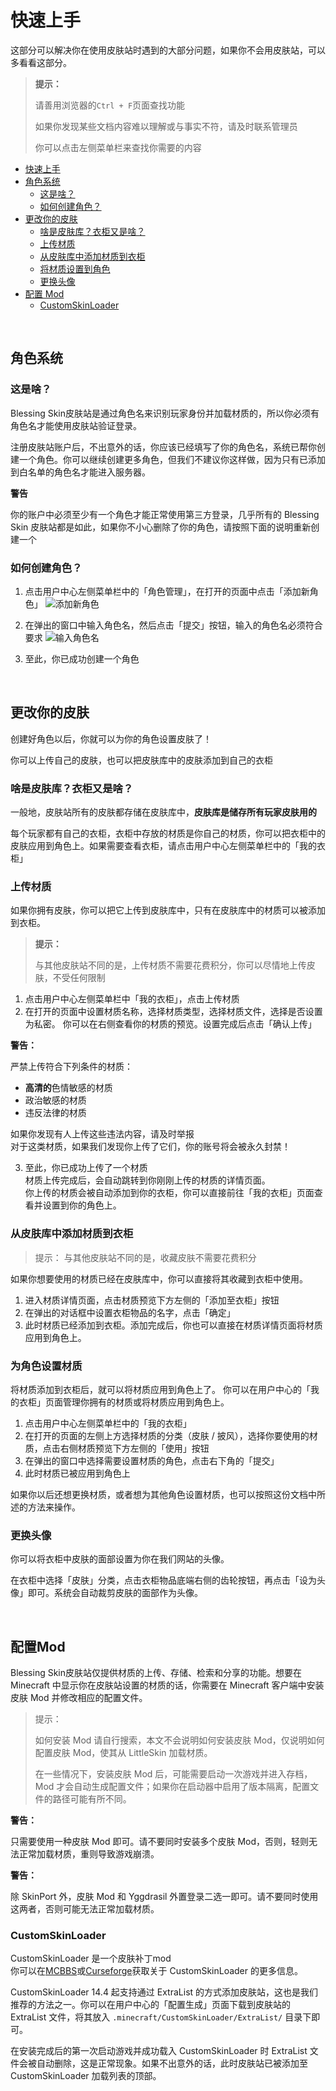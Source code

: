 <br><br>

# 快速上手

这部分可以解决你在使用皮肤站时遇到的大部分问题，如果你不会用皮肤站，可以多看看这部分。

> **提示：**
> 
> 请善用浏览器的`Ctrl + F`页面查找功能
> 
> 如果你发现某些文档内容难以理解或与事实不符，请及时联系管理员
>
> 你可以点击左侧菜单栏来查找你需要的内容

- [快速上手](#快速上手)
- [角色系统](#角色系统)
  - [这是啥？](#这是啥？)
  - [如何创建角色？](#如何创建角色？)
- [更改你的皮肤](#更改你的皮肤)
  - [啥是皮肤库？衣柜又是啥？](#啥是皮肤库？衣柜又是啥？)
  - [上传材质](#上传材质)
  - [从皮肤库中添加材质到衣柜](#从皮肤库中添加材质到衣柜)
  - [将材质设置到角色](#将材质设置到角色)
  - [更换头像](#更换头像)
- [配置 Mod](#配置Mod)
  - [CustomSkinLoader](#CustomSkinLoader)
<br>

## 角色系统

### 这是啥？

Blessing Skin皮肤站是通过角色名来识别玩家身份并加载材质的，所以你必须有角色名才能使用皮肤站验证登录。

注册皮肤站账户后，不出意外的话，你应该已经填写了你的角色名，系统已帮你创建一个角色。你可以继续创建更多角色，但我们不建议你这样做，因为只有已添加到白名单的角色名才能进入服务器。

<div class="yellow-box">
<strong>警告</strong>
<p>你的账户中必须至少有一个角色才能正常使用第三方登录，几乎所有的 Blessing Skin 皮肤站都是如此，如果你不小心删除了你的角色，请按照下面的说明重新创建一个</p>
</div>

### 如何创建角色？

1. 点击用户中心左侧菜单栏中的「角色管理」，在打开的页面中点击「添加新角色」   ![](../../../img/1.png "添加新角色")

2. 在弹出的窗口中输入角色名，然后点击「提交」按钮，输入的角色名必须符合要求   ![](../../../img/2.png "输入角色名")

3. 至此，你已成功创建一个角色

<br>

## 更改你的皮肤

创建好角色以后，你就可以为你的角色设置皮肤了！

你可以上传自己的皮肤，也可以把皮肤库中的皮肤添加到自己的衣柜

### 啥是皮肤库？衣柜又是啥？

一般地，皮肤站所有的皮肤都存储在皮肤库中，**皮肤库是储存所有玩家皮肤用的**

每个玩家都有自己的衣柜，衣柜中存放的材质是你自己的材质，你可以把衣柜中的皮肤应用到角色上。如果需要查看衣柜，请点击用户中心左侧菜单栏中的「我的衣柜」

### 上传材质

如果你拥有皮肤，你可以把它上传到皮肤库中，只有在皮肤库中的材质可以被添加到衣柜。

> **提示：**
> 
> 与其他皮肤站不同的是，上传材质不需要花费积分，你可以尽情地上传皮肤，不受任何限制

1. 点击用户中心左侧菜单栏中「我的衣柜」，点击上传材质
2. 在打开的页面中设置材质名称，选择材质类型，选择材质文件，选择是否设置为私密。
你可以在右侧查看你的材质的预览。设置完成后点击「确认上传」

<div class="red-box">
    <strong>警告：</strong>
    <p>严禁上传符合下列条件的材质：</p>
    <ul>
        <li><strong>高清的</strong>色情敏感的材质</li>
        <li>政治敏感的材质</li>
        <li>违反法律的材质</li>
    </ul>
<p>
    如果你发现有人上传这些违法内容，请及时举报<br>
    对于这类材质，如果我们发现你上传了它们，你的账号将会被永久封禁！</p>
</div>

3. 至此，你已成功上传了一个材质   
   材质上传完成后，会自动跳转到你刚刚上传的材质的详情页面。   
   你上传的材质会被自动添加到你的衣柜，你可以直接前往「我的衣柜」页面查看并设置到你的角色上。   

### 从皮肤库中添加材质到衣柜

> 提示：
> 与其他皮肤站不同的是，收藏皮肤不需要花费积分

如果你想要使用的材质已经在皮肤库中，你可以直接将其收藏到衣柜中使用。

1. 进入材质详情页面，点击材质预览下方左侧的「添加至衣柜」按钮
2. 在弹出的对话框中设置衣柜物品的名字，点击「确定」
3. 此时材质已经添加到衣柜。添加完成后，你也可以直接在材质详情页面将材质应用到角色上。

### 为角色设置材质

将材质添加到衣柜后，就可以将材质应用到角色上了。
你可以在用户中心的「我的衣柜」页面管理你拥有的材质或将材质应用到角色上。

1. 点击用户中心左侧菜单栏中的「我的衣柜」
2. 在打开的页面的左侧上方选择材质的分类（皮肤 / 披风），选择你要使用的材质，点击右侧材质预览下方左侧的「使用」按钮
3. 在弹出的窗口中选择需要设置材质的角色，点击右下角的「提交」
4. 此时材质已被应用到角色上

如果你以后还想更换材质，或者想为其他角色设置材质，也可以按照这份文档中所述的方法来操作。

### 更换头像 

你可以将衣柜中皮肤的面部设置为你在我们网站的头像。

在衣柜中选择「皮肤」分类，点击衣柜物品底端右侧的齿轮按钮，再点击「设为头像」即可。系统会自动裁剪皮肤的面部作为头像。

<br>

## 配置Mod

Blessing Skin皮肤站仅提供材质的上传、存储、检索和分享的功能。想要在 Minecraft 中显示你在皮肤站设置的材质的话，你需要在 Minecraft 客户端中安装皮肤 Mod 并修改相应的配置文件。

> 提示：
> 
> 如何安装 Mod 请自行搜索，本文不会说明如何安装皮肤 Mod，仅说明如何配置皮肤 Mod，使其从 LittleSkin 加载材质。
>
>在一些情况下，安装皮肤 Mod 后，可能需要启动一次游戏并进入存档，Mod 才会自动生成配置文件；如果你在启动器中启用了版本隔离，配置文件的路径可能有所不同。

<div class="red-box">
    <p><strong>警告：</strong></p>
    <p>只需要使用一种皮肤 Mod 即可。请不要同时安装多个皮肤 Mod，否则，轻则无法正常加载材质，重则导致游戏崩溃。</p>
</div>

<div class="yellow-box">
    <p><strong>警告：</strong><p>
    <p>除 SkinPort 外，皮肤 Mod 和 Yggdrasil 外置登录二选一即可。请不要同时使用这两者，否则可能无法正常加载材质。</p>
</div>

### CustomSkinLoader

CustomSkinLoader 是一个皮肤补丁mod   
你可以在[MCBBS](https://www.mcbbs.net/thread-269807-1-1.html)或[Curseforge](https://www.curseforge.com/minecraft/mc-mods/customskinloader)获取关于 CustomSkinLoader 的更多信息。

CustomSkinLoader 14.4 起支持通过 ExtraList 的方式添加皮肤站，这也是我们推荐的方法之一。你可以在用户中心的「配置生成」页面下载到皮肤站的 ExtraList 文件，将其放入 ```.minecraft/CustomSkinLoader/ExtraList/``` 目录下即可。

在安装完成后的第一次启动游戏并成功载入 CustomSkinLoader 时 ExtraList 文件会被自动删除，这是正常现象。如果不出意外的话，此时皮肤站已被添加至 CustomSkinLoader 加载列表的顶部。
